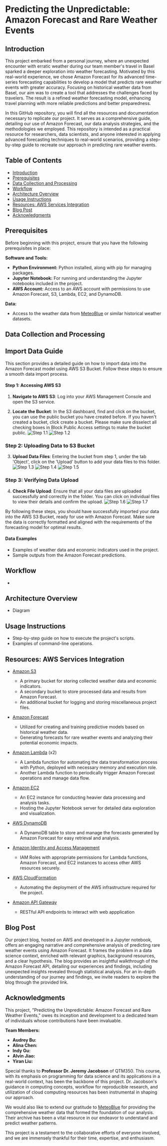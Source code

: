 # Predicting the Unpredictable: Amazon Forecast and Rare Weather Events

## Introduction
This project embarked from a personal journey, where an unexpected encounter with erratic weather during our team member's travel in Basel sparked a deeper exploration into weather forecasting. Motivated by this real-world experience, we chose Amazon Forecast for its advanced time-series forecasting capabilities to develop a model that predicts rare weather events with greater accuracy. Focusing on historical weather data from Basel, our aim was to create a tool that addresses the challenges faced by travelers. The result is a refined weather forecasting model, enhancing travel planning with more reliable predictions and better preparedness.

In this GitHub repository, you will find all the resources and documentation necessary to replicate our project. It serves as a comprehensive guide, detailing our use of Amazon Forecast, our data analysis strategies, and the methodologies we employed. This repository is intended as a practical resource for researchers, data scientists, and anyone interested in applying advanced forecasting techniques to real-world scenarios, providing a step-by-step guide to recreate our approach in predicting rare weather events.


## Table of Contents
- [Introduction](#introduction)
- [Prerequisites](#prerequisites)
- [Data Collection and Processing](#data-collection-and-processing)
- [Workflow](#workflow)
- [Architecture Overview](#architecture-overview)
- [Usage Instructions](#usage-instructions)
- [Resources: AWS Services Integration](#resources-aws-services-integration)
- [Blog Post](#blog-post)
- [Acknowledgments](#acknowledgments)

## Prerequisites

Before beginning with this project, ensure that you have the following prerequisites in place:

**Software and Tools:**
- **Python Environment:** Python installed, along with pip for managing packages.
- **Jupyter Notebook:** For running and understanding the Jupyter notebooks included in the project.
- **AWS Account:** Access to an AWS account with permissions to use Amazon Forecast, S3, Lambda, EC2, and DynamoDB.

**Data:**
- Access to the weather data from [MeteoBlue](https://www.meteoblue.com/en/weather/archive/export) or similar historical weather datasets.

## Data Collection and Processing
## Import Data Guide
This section provides a detailed guide on how to import data into the Amazon Forecast model using AWS S3 Bucket. Follow these steps to ensure a smooth data import process.

#### Step 1: Accessing AWS S3

1. **Navigate to AWS S3**: Log into your AWS Management Console and open the S3 service.
   
2. **Locate the Bucket**: In the S3 dashboard, find and click on the bucket, you can use the public bucket you have created before. If you haven't created a bucket, click create a bucket. Please make sure disselect all checking boxes in Block Public Access settings to make the bucket public. 
   ![Step 1.1](./S3-bucket-guide-pics/Step1.1.png)
   ![Step 1.2](https://github.com/AlinaChenjiayi/Group2ProjectFA23/raw/main/S3-bucket-guide-pics/Step1.2.png)

### Step 2: Uploading Data to S3 Bucket

3. **Upload Data Files**: Entering the bucket from step 1, under the tab 'Object', click on the 'Upload' button to add your data files to this folder.
    ![Step 1.3](https://github.com/AlinaChenjiayi/Group2ProjectFA23/raw/main/S3-bucket-guide-pics/Step1.3.png)
   ![Step 1.4](https://github.com/AlinaChenjiayi/Group2ProjectFA23/raw/main/S3-bucket-guide-pics/Step1.5.png)
   ![Step 1.5](https://github.com/AlinaChenjiayi/Group2ProjectFA23/raw/main/S3-bucket-guide-pics/Step1.6.png)

### Step 3: Verifying Data Upload

4. **Check File Upload**: Ensure that all your data files are uploaded successfully and correctly in the folder. You can click on individual files to view their details and confirm the upload. 
   ![Step 1.6](https://github.com/AlinaChenjiayi/Group2ProjectFA23/raw/main/S3-bucket-guide-pics/Step1.7.png)
   ![Step 1.7](https://github.com/AlinaChenjiayi/Group2ProjectFA23/raw/main/S3-bucket-guide-pics/Step1.8.png)

By following these steps, you should have successfully imported your data into the AWS S3 Bucket, ready for use with Amazon Forecast. Make sure the data is correctly formatted and aligned with the requirements of the forecasting model for optimal results.

#### Data Examples
- Examples of weather data and economic indicators used in the project.
- Sample outputs from the Amazon Forecast predictions.
  
## Workflow
- 
## Architecture Overview
- Diagram
  
## Usage Instructions
- Step-by-step guide on how to execute the project's scripts.
- Examples of command-line operations.

## Resources: AWS Services Integration

* [Amazon S3](https://aws.amazon.com/s3/)
  * A primary bucket for storing collected weather data and economic indicators.
  * A secondary bucket to store processed data and results from Amazon Forecast.
  * An additional bucket for logging and storing miscellaneous project files.

* [Amazon Forecast](https://aws.amazon.com/forecast/)
  * Utilized for creating and training predictive models based on historical weather data.
  * Generating forecasts for rare weather events and analyzing their potential economic impacts.

* [Amazon Lambda](https://aws.amazon.com/lambda/) (x2)
  * A Lambda function for automating the data transformation process with Python, deployed with necessary memory and execution role.
  * Another Lambda function to periodically trigger Amazon Forecast operations and manage data flow.

* [Amazon EC2](https://aws.amazon.com/ec2/)
  * An EC2 instance for conducting heavier data processing and analysis tasks.
  * Hosting the Jupyter Notebook server for detailed data exploration and visualization.

* [AWS DynamoDB](https://aws.amazon.com/dynamodb/)
  * A DynamoDB table to store and manage the forecasts generated by Amazon Forecast for easy retrieval and analysis.

* [Amazon Identity and Access Management](https://aws.amazon.com/iam/)
  * IAM Roles with appropriate permissions for Lambda functions, Amazon Forecast, and EC2 instances to access other AWS resources securely.

* [AWS CloudFormation](https://aws.amazon.com/cloudformation/)
  * Automating the deployment of the AWS infrastructure required for the project.
    
* [Amazon API Gateway](https://aws.amazon.com/api-gateway/)
  * RESTful API endpoints to interact with web appplication

## Blog Post
Our project blog, hosted on AWS and developed in a Jupyter notebook, offers an engaging narrative and comprehensive analysis of predicting rare weather events using Amazon Forecast. It frames the problem in a data science context, enriched with relevant graphics, background resources, and a clear hypothesis. The blog provides an insightful walkthrough of the Amazon Forecast API, detailing our experiences and findings, including unexpected insights revealed through statistical analysis. For an in-depth understanding of our journey and findings, we invite readers to explore the blog through the provided link.



## Acknowledgments
This project, "Predicting the Unpredictable: Amazon Forecast and Rare Weather Events," owes its inception and development to a dedicated team of individuals whose contributions have been invaluable.

**Team Members:**
- **Audrey Bu:** 
- **Alina Chen:**
- **Indy Gu:** 
- **Alvin Jiao:**
- **Yiran Liu:** 

Special thanks to **Professor Dr. Jeremy Jacobson** of QTM350. This course, with its emphasis on programming for data science and its applications in a real-world context, has been the backbone of this project. Dr. Jacobson's guidance in computing concepts, workflow for reproducible research, and utilization of cloud computing resources has been instrumental in shaping our approach.

We would also like to extend our gratitude to [MeteoBlue](https://www.meteoblue.com/en/weather/archive/export) for providing the comprehensive weather data that formed the foundation of our analysis. Their archive has been a vital resource in our endeavor to understand and predict weather patterns.

This project is a testament to the collaborative efforts of everyone involved, and we are immensely thankful for their time, expertise, and enthusiasm.


